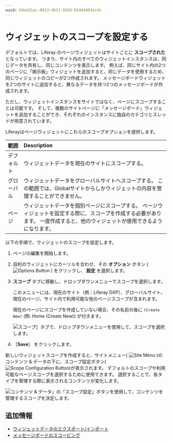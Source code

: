 ```yaml
---
uuid: b9aa51ac-0913-4b11-9169-01464403ec4c
---
```

# ウィジェットのスコープを設定する

デフォルトでは、Liferay のページウィジェットはサイトごとに **スコープされた** となっています。 つまり、サイト内のすべてのウィジェットインスタンスは、同じデータを共有し、同じコンテンツを表示します。 例えば、同じサイト内の2つのページに「掲示板」ウィジェットを追加すると、同じデータを使用するため、同じウィジェットのコピーが2つ作成されます。 メッセージボードウィジェットを2つのサイトに追加すると、異なるデータを持つ2つのメッセージボードが作成されます。

ただし、ウィジェットインスタンスをサイトではなく、ページにスコープすることは可能です。 そして、複数のサイトページに「メッセージボード」ウィジェットを追加することができ、それぞれのインスタンスに独自のカテゴリとスレッドが用意されています。

Liferayはページウィジェットにこれらのスコープオプションを提供します。

| 範囲    | Description                                                                               |
|:----- |:----------------------------------------------------------------------------------------- |
| デフォルト | ウィジェットデータを現在のサイトにスコープする。                                                                  |
| グローバル | ウィジェットデータをグローバルサイトへスコープする。 この範囲では、Globalサイトからしかウィジェットの内容を管理することができません。                    |
| ページ   | ウィジェットデータを個別ページにスコープする。 ページウィジェットを設定する際に、スコープを作成する必要があります。 一度作成すると、他のウィジェットが使用できるようになります。 |

以下の手順で、ウィジェットのスコープを設定します。

1. ページの編集を開始します。

1. 目的のウィジェットにカーソルを合わせ、その **オプション** ボタン ( ![Options Button](../../../../images/icon-app-options.png) ) をクリックし、 **設定** を選択します。

1. **スコープ** タブに移動し、ドロップダウンメニューでスコープを選択します。

   このメニューには、現在のサイト（例：Liferay DXP）、グローバルサイト、現在のページ、サイト内で利用可能な他のページスコープが含まれます。

   現在のページにスコープを作成していない場合、その名前の後に `(Create New)` (例: Home (Create New)) が付きます。

   ![スコープ］タブで、ドロップダウンメニューを使用して、スコープを選択します。](./setting-widget-scopes/images/01.png)

1. ［**Save**］ をクリックします。

新しいウィジェットスコープを作成すると、サイトメニュー( ![Site Menu](../../../../images/icon-product-menu.png) )のコンテンツ & データの下に、スコープ設定ボタン(![Scope Configuration Button](../../../../images/icon-cog.png))が表示されます。 デフォルトのスコープや利用可能なページスコープを選択するために使用できます。 選択することで、各タイプを管理する際に表示されるコンテンツが変化します。

![コンテンツ & データ」の「スコープ設定」ボタンを使用して、コンテンツを管理するスコープを決定します。](./setting-widget-scopes/images/02.png)

## 追加情報

* [ウィジェットデータのエクスポート/インポート](./exporting-importing-widget-data.md)
* [メッセージボードのスコーピング](../../../../collaboration-and-social/message-boards/user-guide/scoping-your-message-boards.md)